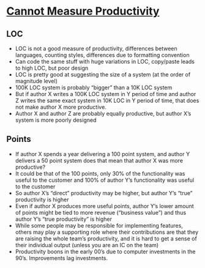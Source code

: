 # [Cannot Measure Productivity](https://martinfowler.com/bliki/CannotMeasureProductivity.html)

## LOC

* LOC is not a good measure of productivity, differences between languages, counting styles, differences due to formatting convention
* Can code the same stuff with huge variations in LOC, copy/paste leads to high LOC, but poor design
* LOC is pretty good at suggesting the size of a system (at the order of magnitude level)
* 100K LOC system is probably “bigger” than a 10K LOC system
* But if author X writes a 100K LOC system in Y period of time and author Z writes the same exact system in 10K LOC in Y period of time, that does not make author X more productive.
* Author X and author Z are probably equally productive, but author X’s system is more poorly designed

## Points

* If author X spends a year delivering a 100 point system, and author Y delivers a 50 point system does that mean that author X was more productive?
* It could be that of the 100 points, only 30% of the functionality was useful to the customer and 100% of author Y’s functionality was useful to the customer
* So author X’s “direct” productivity may be higher, but author Y’s “true” productivity is higher
* Even if author X produces more useful points, author Y’s lower amount of points might be tied to more revenue (“business value”) and thus author Y’s “true productivity” is higher
* While some people may be responsible for implementing features, others may play a supporting role where their contributions are that they are raising the whole team’s productivity, and it is hard to get a sense of their individual output (unless you are an IC on the team)
* Productivity boons in the early 00’s due to computer investments in the 90’s. Improvements lag investments.
